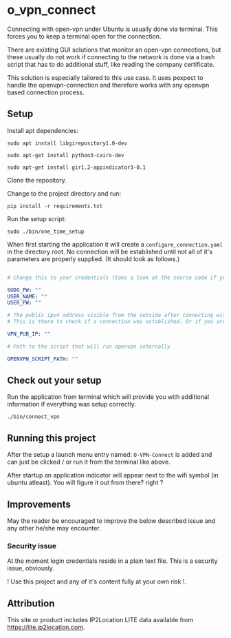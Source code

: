 # o_vpn_connect

Connecting with open-vpn under Ubuntu is usually done via terminal.
This forces you to keep a terminal open for the connection.

There are existing GUI solutions that monitor an open-vpn connections, 
but these usually do not work if connecting to the network is done via a bash script that has to do additional stuff, like reading the company certificate. 

This solution is especially tailored to this use case. 
It uses pexpect to handle the openvpn-connection and therefore works with any openvpn based connection process.

## Setup

Install apt dependencies:
```shell
sudo apt install libgirepository1.0-dev
```
```shell
sudo apt-get install python3-cairo-dev
```
```shell
sudo apt-get install gir1.2-appindicator3-0.1
```

Clone the repository.

Change to the project directory and run:
```shell
pip install -r requirements.txt
```

Run the setup script:
```shell
sudo ./bin/one_time_setup
```

When first starting the application it will create a `configure_connection.yaml` in the directory root.
No connection will be established until not all of it's parameters are properly supplied.
 (It should look as follows.)

```yaml

# Change this to your credentials (take a look at the source code if you are suspicious at that point. which is understandable)

SUDO_PW: ""
USER_NAME: ""
USER_PW: ""

# The public ipv4 address visible from the outside after connecting with the vpn.
# This is there to check if a connection was established. Or if you are already connected to the vpn via another ürpces.

VPN_PUB_IP: ""

# Path to the script that will run openvpn internally

OPENVPN_SCRIPT_PATH: ""

```

## Check out your setup

Run the application from terminal which will provide you with additional information if everything was setup correctly.
```shell
./bin/connect_vpn
```

## Running this project

After the setup a launch menu entry named: `O-VPN-Connect` is added and can just be clicked / or run it from the terminal like above.

After startup an application indicator will appear next to the wifi symbol (in ubuntu atleast).
You will figure it out from there? right ?


## Improvements

May the reader be encouraged to improve the below described issue and any other he/she may encounter.

### Security issue

At the moment login credentials reside in a plain text file. This is a security issue, obviously. 

! Use this project and any of it's content fully at your own risk !.

## Attribution

This site or product includes IP2Location LITE data available from <a href="https://lite.ip2location.com">https://lite.ip2location.com</a>.


